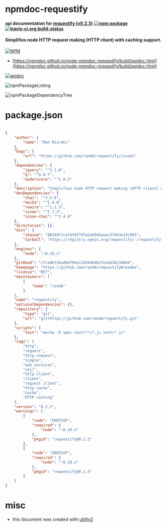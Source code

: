 # npmdoc-requestify

#### api documentation for  [requestify (v0.2.5)](https://github.com/ranm8/requestify#readme)  [![npm package](https://img.shields.io/npm/v/npmdoc-requestify.svg?style=flat-square)](https://www.npmjs.org/package/npmdoc-requestify) [![travis-ci.org build-status](https://api.travis-ci.org/npmdoc/node-npmdoc-requestify.svg)](https://travis-ci.org/npmdoc/node-npmdoc-requestify)

#### Simplifies node HTTP request making (HTTP client) with caching support.

[![NPM](https://nodei.co/npm/requestify.png?downloads=true&downloadRank=true&stars=true)](https://www.npmjs.com/package/requestify)

- [https://npmdoc.github.io/node-npmdoc-requestify/build/apidoc.html](https://npmdoc.github.io/node-npmdoc-requestify/build/apidoc.html)

[![apidoc](https://npmdoc.github.io/node-npmdoc-requestify/build/screenCapture.buildCi.browser.%252Ftmp%252Fbuild%252Fapidoc.html.png)](https://npmdoc.github.io/node-npmdoc-requestify/build/apidoc.html)

![npmPackageListing](https://npmdoc.github.io/node-npmdoc-requestify/build/screenCapture.npmPackageListing.svg)

![npmPackageDependencyTree](https://npmdoc.github.io/node-npmdoc-requestify/build/screenCapture.npmPackageDependencyTree.svg)



# package.json

```json

{
    "author": {
        "name": "Ran Mizrahi"
    },
    "bugs": {
        "url": "https://github.com/ranm8/requestify/issues"
    },
    "dependencies": {
        "jquery": "^3.1.0",
        "q": "^0.9.7",
        "underscore": "^1.8.3"
    },
    "description": "Simplifies node HTTP request making (HTTP client) with caching support.",
    "devDependencies": {
        "chai": "^3.5.0",
        "mocha": "^1.9.0",
        "rewire": "^1.1.3",
        "sinon": "^1.7.3",
        "sinon-chai": "^2.4.0"
    },
    "directories": {},
    "dist": {
        "shasum": "80249f1ca7dfdf79fa2a6048aeac37d43e23c905",
        "tarball": "https://registry.npmjs.org/requestify/-/requestify-0.2.5.tgz"
    },
    "engines": {
        "node": "~0.10.x"
    },
    "gitHead": "c7ca8b716ad04f94a12d94d69b2fe3a838c3d6e6",
    "homepage": "https://github.com/ranm8/requestify#readme",
    "license": "MIT",
    "maintainers": [
        {
            "name": "ranm8"
        }
    ],
    "name": "requestify",
    "optionalDependencies": {},
    "repository": {
        "type": "git",
        "url": "git+https://github.com/ranm8/requestify.git"
    },
    "scripts": {
        "test": "mocha -R spec test/**/*.js test/*.js"
    },
    "tags": [
        "http",
        "request",
        "http-request",
        "simple",
        "web services",
        "util",
        "http client",
        "client",
        "request client",
        "http cache",
        "cache",
        "HTTP caching"
    ],
    "version": "0.2.5",
    "warnings": [
        {
            "code": "ENOTSUP",
            "required": {
                "node": "~0.10.x"
            },
            "pkgid": "requestify@0.2.5"
        },
        {
            "code": "ENOTSUP",
            "required": {
                "node": "~0.10.x"
            },
            "pkgid": "requestify@0.2.5"
        }
    ]
}
```



# misc
- this document was created with [utility2](https://github.com/kaizhu256/node-utility2)
